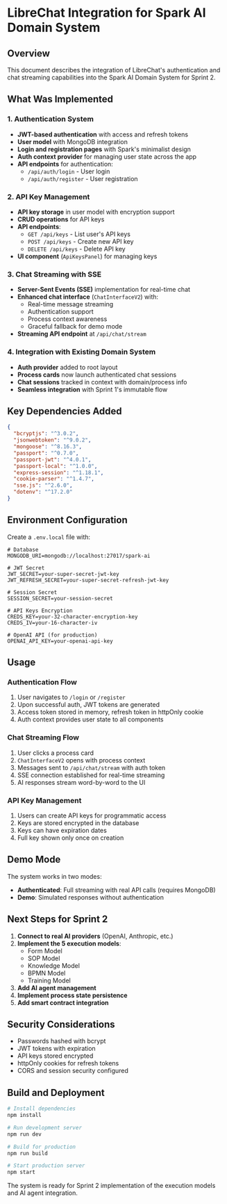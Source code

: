 # LibreChat Integration for Spark AI Domain System

## Overview

This document describes the integration of LibreChat's authentication and chat streaming capabilities into the Spark AI Domain System for Sprint 2.

## What Was Implemented

### 1. Authentication System
- **JWT-based authentication** with access and refresh tokens
- **User model** with MongoDB integration
- **Login and registration pages** with Spark's minimalist design
- **Auth context provider** for managing user state across the app
- **API endpoints** for authentication:
  - `/api/auth/login` - User login
  - `/api/auth/register` - User registration

### 2. API Key Management
- **API key storage** in user model with encryption support
- **CRUD operations** for API keys
- **API endpoints**:
  - `GET /api/keys` - List user's API keys
  - `POST /api/keys` - Create new API key
  - `DELETE /api/keys` - Delete API key
- **UI component** (`ApiKeysPanel`) for managing keys

### 3. Chat Streaming with SSE
- **Server-Sent Events (SSE)** implementation for real-time chat
- **Enhanced chat interface** (`ChatInterfaceV2`) with:
  - Real-time message streaming
  - Authentication support
  - Process context awareness
  - Graceful fallback for demo mode
- **Streaming API endpoint** at `/api/chat/stream`

### 4. Integration with Existing Domain System
- **Auth provider** added to root layout
- **Process cards** now launch authenticated chat sessions
- **Chat sessions** tracked in context with domain/process info
- **Seamless integration** with Sprint 1's immutable flow

## Key Dependencies Added

```json
{
  "bcryptjs": "^3.0.2",
  "jsonwebtoken": "^9.0.2",
  "mongoose": "^8.16.3",
  "passport": "^0.7.0",
  "passport-jwt": "^4.0.1",
  "passport-local": "^1.0.0",
  "express-session": "^1.18.1",
  "cookie-parser": "^1.4.7",
  "sse.js": "^2.6.0",
  "dotenv": "^17.2.0"
}
```

## Environment Configuration

Create a `.env.local` file with:

```env
# Database
MONGODB_URI=mongodb://localhost:27017/spark-ai

# JWT Secret
JWT_SECRET=your-super-secret-jwt-key
JWT_REFRESH_SECRET=your-super-secret-refresh-jwt-key

# Session Secret
SESSION_SECRET=your-session-secret

# API Keys Encryption
CREDS_KEY=your-32-character-encryption-key
CREDS_IV=your-16-character-iv

# OpenAI API (for production)
OPENAI_API_KEY=your-openai-api-key
```

## Usage

### Authentication Flow
1. User navigates to `/login` or `/register`
2. Upon successful auth, JWT tokens are generated
3. Access token stored in memory, refresh token in httpOnly cookie
4. Auth context provides user state to all components

### Chat Streaming Flow
1. User clicks a process card
2. `ChatInterfaceV2` opens with process context
3. Messages sent to `/api/chat/stream` with auth token
4. SSE connection established for real-time streaming
5. AI responses stream word-by-word to the UI

### API Key Management
1. Users can create API keys for programmatic access
2. Keys are stored encrypted in the database
3. Keys can have expiration dates
4. Full key shown only once on creation

## Demo Mode

The system works in two modes:
- **Authenticated**: Full streaming with real API calls (requires MongoDB)
- **Demo**: Simulated responses without authentication

## Next Steps for Sprint 2

1. **Connect to real AI providers** (OpenAI, Anthropic, etc.)
2. **Implement the 5 execution models**:
   - Form Model
   - SOP Model
   - Knowledge Model
   - BPMN Model
   - Training Model
3. **Add AI agent management**
4. **Implement process state persistence**
5. **Add smart contract integration**

## Security Considerations

- Passwords hashed with bcrypt
- JWT tokens with expiration
- API keys stored encrypted
- httpOnly cookies for refresh tokens
- CORS and session security configured

## Build and Deployment

```bash
# Install dependencies
npm install

# Run development server
npm run dev

# Build for production
npm run build

# Start production server
npm start
```

The system is ready for Sprint 2 implementation of the execution models and AI agent integration.